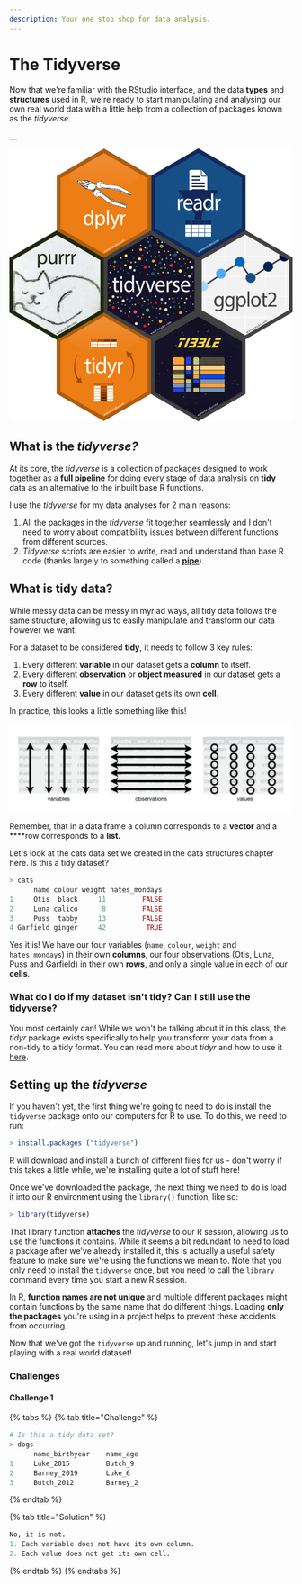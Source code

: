```yaml
---
description: Your one stop shop for data analysis.
---
```


# The Tidyverse

Now that we're familiar with the RStudio interface, and the data **types** and **structures** used in R, we're ready to start manipulating and analysing our own real world data with a little help from a collection of packages known as the _tidyverse._

\_\_

![The heart of the tidyverse](../.gitbook/assets/tidyverse2.png)

## What is the _tidyverse?_

At its core, the _tidyverse_ is a collection of packages designed to work together as a **full pipeline** for doing every stage of data analysis on **tidy** data as an alternative to the inbuilt base R functions. 

I use the _tidyverse_ for my data analyses for 2 main reasons:

1. All the packages in the _tidyverse_ fit together seamlessly and I don't need to worry about compatibility issues between different functions from different sources.
2. _Tidyverse_ scripts are easier to write, read and understand than base R code \(thanks largely to something called a [**pipe**](https://magrittr.tidyverse.org/)\).

## What is tidy data?

While messy data  can be messy in myriad ways, all tidy data follows the same structure, allowing us to easily manipulate and transform our data however we want. 

For a dataset to be considered **tidy**, it needs to follow 3 key rules:

1. Every different **variable** in our dataset gets a **column** to itself.
2. Every different **observation** or **object measured** in our dataset gets a **row** to itself.
3. Every different **value** in our dataset gets its own **cell.**

In practice, this looks a little something like this!

![The three rules of tidy data.](../.gitbook/assets/tidy-1.png)

Remember, that in a data frame a column corresponds to a **vector** and a ****row corresponds to a **list.**

Let's look at the cats data set we created in the data structures chapter here. Is this a tidy dataset?

```r
> cats
      name colour weight hates_mondays
1     Otis  black     11         FALSE
2     Luna calico      8         FALSE
3     Puss  tabby     13         FALSE
4 Garfield ginger     42          TRUE
```

Yes it is! We have our four variables \(`name`, `colour`, `weight` and `hates_mondays`\) in their own **columns**, our four observations \(Otis, Luna, Puss and Garfield\) in their own **rows**, and only a single value in each of our **cells**.

### What do I do if my dataset isn't tidy? Can I still use the tidyverse?

You most certainly can! While we won't be talking about it in this class, the _tidyr_ package exists specifically to help you transform your data from a non-tidy to a tidy format. You can read more about _tidyr_ and how to use it [here](https://tidyr.tidyverse.org).

## Setting up the _tidyverse_

If you haven't yet, the first thing we're going to need to do is install the `tidyverse` package onto our computers for R to use. To do this, we need to run:

```r
> install.packages ("tidyverse")
```

R will download and install a bunch of different files for us - don't worry if this takes a little while, we're installing quite a lot of stuff here!

Once we've downloaded the package, the next thing we need to do is load it into our R environment using the `library()` function, like so:

```r
> library(tidyverse)
```

That library function **attaches** the _tidyverse_ to our R session, allowing us to use the functions it contains. While it seems a bit redundant to need to load a package after we've already installed it, this is actually a useful safety feature to make sure we're using the functions we mean to. Note that you only need to install the `tidyverse` once, but you need to call the `library` command every time you start a new R session.

In R, **function names are not unique** and multiple different packages might contain functions by the same name that do different things. Loading **only the packages** you're using in a project helps to prevent these accidents from occurring.

Now that we've got the `tidyverse` up and running, let's jump in and start playing with a real world dataset!

### Challenges

#### Challenge 1

{% tabs %}
{% tab title="Challenge" %}
```r
# Is this a tidy data set?
> dogs
      name_birthyear    name_age
1     Luke_2015         Butch_9
2     Barney_2019       Luke_6
3     Butch_2012        Barney_2
```
{% endtab %}

{% tab title="Solution" %}
```r
No, it is not. 
1. Each variable does not have its own column.
2. Each value does not get its own cell.
```
{% endtab %}
{% endtabs %}

